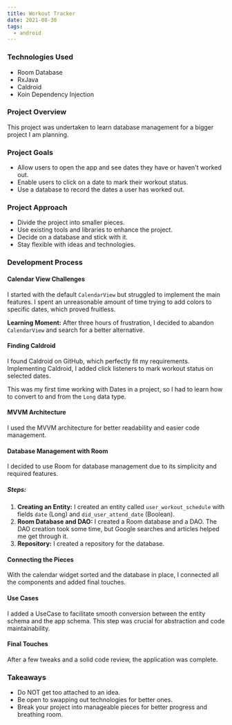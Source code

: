 ```yaml
---
title: Workout Tracker
date: 2021-08-30
tags:
  - android
---
```

### Technologies Used
- Room Database
- RxJava
- Caldroid
- Koin Dependency Injection

### Project Overview
This project was undertaken to learn database management for a bigger project I am planning.

### Project Goals
- Allow users to open the app and see dates they have or haven't worked out.
- Enable users to click on a date to mark their workout status.
- Use a database to record the dates a user has worked out.

### Project Approach
- Divide the project into smaller pieces.
- Use existing tools and libraries to enhance the project.
- Decide on a database and stick with it.
- Stay flexible with ideas and technologies.

### Development Process

#### Calendar View Challenges
I started with the default `CalendarView` but struggled to implement the main features. I spent an unreasonable amount of time trying to add colors to specific dates, which proved fruitless.

**Learning Moment:** After three hours of frustration, I decided to abandon `CalendarView` and search for a better alternative.

#### Finding Caldroid
I found Caldroid on GitHub, which perfectly fit my requirements. Implementing Caldroid, I added click listeners to mark workout status on selected dates.

This was my first time working with Dates in a project, so I had to learn how to convert to and from the `Long` data type.

#### MVVM Architecture
I used the MVVM architecture for better readability and easier code management.

#### Database Management with Room
I decided to use Room for database management due to its simplicity and required features.

##### Steps:
1. **Creating an Entity:** I created an entity called `user_workout_schedule` with fields `date` (Long) and `did_user_attend_date` (Boolean).
2. **Room Database and DAO:** I created a Room database and a DAO. The DAO creation took some time, but Google searches and articles helped me get through it.
3. **Repository:** I created a repository for the database.

#### Connecting the Pieces
With the calendar widget sorted and the database in place, I connected all the components and added final touches.

#### Use Cases
I added a UseCase to facilitate smooth conversion between the entity schema and the app schema. This step was crucial for abstraction and code maintainability.

#### Final Touches
After a few tweaks and a solid code review, the application was complete.

### Takeaways
- Do NOT get too attached to an idea.
- Be open to swapping out technologies for better ones.
- Break your project into manageable pieces for better progress and breathing room.




